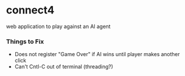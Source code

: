 # connect4

web application to play against an AI agent

### Things to Fix
- Does not register "Game Over" if AI wins until player makes another click
- Can't Cntl-C out of terminal (threading?)
